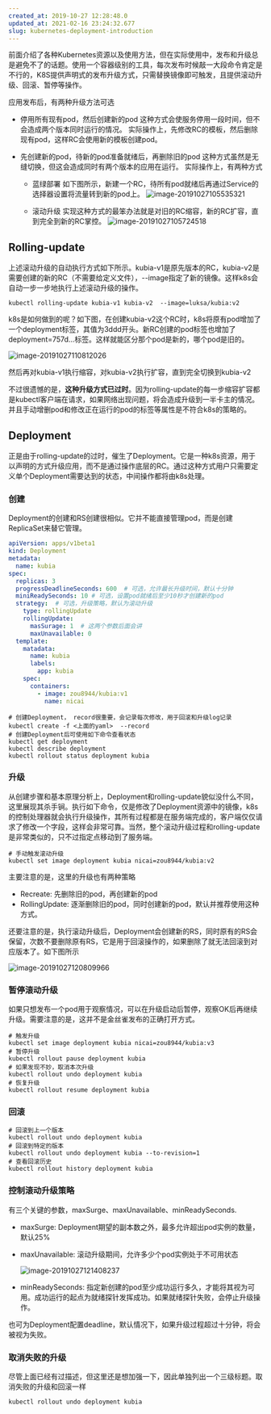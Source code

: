 ```yaml
---
created_at: 2019-10-27 12:28:48.0
updated_at: 2021-02-16 23:24:32.677
slug: kubernetes-deployment-introduction
---
```



前面介绍了各种Kubernetes资源以及使用方法，但在实际使用中，发布和升级总是避免不了的话题。使用一个容器级别的工具，每次发布时候敲一大段命令肯定是不行的，K8S提供声明式的发布升级方式，只需替换镜像即可触发，且提供滚动升级、回滚、暂停等操作。
<!-- more -->
应用发布后，有两种升级方法可选

- 停用所有现有pod，然后创建新的pod
  这种方式会使服务停用一段时间，但不会造成两个版本同时运行的情况。
  实际操作上，先修改RC的模板，然后删除现有pod，这样RC会使用新的模板创建pod。

- 先创建新的pod，待新的pod准备就绪后，再删除旧的pod
  这种方式虽然是无缝切换，但这会造成同时有两个版本的应用在运行。
  实际操作上，有两种方式

  - 蓝绿部署
    如下图所示，新建一个RC，待所有pod就绪后再通过Service的选择器设置将流量转到新的pod上。
    ![image-20191027105535321](https://gdz.oss-cn-shenzhen.aliyuncs.com/hexo/Kubernetes%20-%20Deployment/image-20191027105535321.png)

  - 滚动升级
    实现这种方式的最笨办法就是对旧的RC缩容，新的RC扩容，直到完全到新的RC掌控。
    ![image-20191027105724518](https://gdz.oss-cn-shenzhen.aliyuncs.com/hexo/Kubernetes%20-%20Deployment/image-20191027105724518.png)

## Rolling-update

上述滚动升级的自动执行方式如下所示。kubia-v1是原先版本的RC，kubia-v2是需要创建的新的RC（不需要给定义文件），--image指定了新的镜像。这样k8s会自动一步一步地执行上述滚动升级的操作。

```shell
kubectl rolling-update kubia-v1 kubia-v2  --image=luksa/kubia:v2
```

k8s是如何做到的呢？如下图，在创建kubia-v2这个RC时，k8s将原有pod增加了一个deployment标签，其值为3ddd开头。新RC创建的pod标签也增加了deployment=757d...标签。这样就能区分那个pod是新的，哪个pod是旧的。

![image-20191027110812026](https://gdz.oss-cn-shenzhen.aliyuncs.com/hexo/Kubernetes%20-%20Deployment/image-20191027110812026.png)

然后再对kubia-v1执行缩容，对kubia-v2执行扩容，直到完全切换到kubia-v2

不过很遗憾的是，**这种升级方式已过时**。因为rolling-update的每一步缩容扩容都是kubectl客户端在请求，如果网络出现问题，将会造成升级到一半卡主的情况。并且手动增删pod和修改正在运行的pod的标签等属性是不符合k8s的策略的。

## Deployment

正是由于rolling-update的过时，催生了Deployment。它是一种k8s资源，用于以声明的方式升级应用，而不是通过操作底层的RC。通过这种方式用户只需要定义单个Deployment需要达到的状态，中间操作都将由k8s处理。

### 创建

Deployment的创建和RS创建很相似。它并不能直接管理pod，而是创建ReplicaSet来替它管理。

```yaml
apiVersion: apps/v1beta1
kind: Deployment
metadata:
  name: kubia
spec:
  replicas: 3
  progressDeadlineSeconds: 600  # 可选，允许最长升级时间，默认十分钟
  miniReadySeconds: 10 # 可选，设置pod就绪后至少10秒才创建新的pod
  strategy:  # 可选，升级策略，默认为滚动升级
    type: rollingUpdate
    rollingUpdate:
      masSurage: 1  # 这两个参数后面会讲
      maxUnavailable: 0
  template:
    matadata:
      name: kubia
      labels:
        app: kubia
    spec:
      containers:
        - image: zou8944/kubia:v1
          name: nicai
```

```shell
# 创建Deployment， record很重要，会记录每次修改，用于回滚和升级log记录
kubectl create -f <上面的yaml>  --record
# 创建Deployment后可使用如下命令查看状态
kubectl get deployment
kubectl describe deployment
kubectl rollout status deployment kubia
```

### 升级

从创建步骤和基本原理分析上，Deployment和rolling-update貌似没什么不同，这里展现其杀手锏。执行如下命令，仅是修改了Deployment资源中的镜像，k8s的控制处理器就会执行升级操作，其所有过程都是在服务端完成的，客户端仅仅请求了修改一个字段，这样会非常可靠。当然，整个滚动升级过程和rolling-update是非常类似的，只不过指定点移动到了服务端。

```shell
# 手动触发滚动升级
kubectl set image deployment kubia nicai=zou8944/kubia:v2
```

主要注意的是，这里的升级也有两种策略

- Recreate: 先删除旧的pod，再创建新的pod
- RollingUpdate: 逐渐删除旧的pod，同时创建新的pod，默认并推荐使用这种方式。

还要注意的是，执行滚动升级后，Deployment会创建新的RS，同时原有的RS会保留，次数不要删除原有RS，它是用于回滚操作的，如果删除了就无法回滚到对应版本了。如下图所示

![image-20191027120809966](https://gdz.oss-cn-shenzhen.aliyuncs.com/hexo/Kubernetes%20-%20Deployment/image-20191027120809966.png)

### 暂停滚动升级

如果只想发布一个pod用于观察情况，可以在升级启动后暂停，观察OK后再继续升级。需要注意的是，这并不是金丝雀发布的正确打开方式。

```shell
# 触发升级
kubectl set image deployment kubia nicai=zou8944/kubia:v3
# 暂停升级
kubectl rollout pause deployment kubia
# 如果发现不妙，取消本次升级
kubectl rollout undo deployment kubia
# 恢复升级
kubectl rollout resume deployment kubia
```

### 回滚

```shell
# 回滚到上一个版本
kubectl rollout undo deployment kubia
# 回滚到特定的版本
kubectl rollout undo deployment kubia --to-revision=1
# 查看回滚历史
kubectl rollout history deployment kubia
```

### 控制滚动升级策略

有三个关键的参数，maxSurge、maxUnavailable、minReadySeconds.

- maxSurge: Deployment期望的副本数之外，最多允许超出pod实例的数量，默认25%

- maxUnavailable: 滚动升级期间，允许多少个pod实例处于不可用状态

  ![image-20191027121408237](https://gdz.oss-cn-shenzhen.aliyuncs.com/hexo/Kubernetes%20-%20Deployment/image-20191027121408237.png)

- minReadySeconds: 指定新创建的pod至少成功运行多久，才能将其视为可用。成功运行的起点为就绪探针发挥成功。如果就绪探针失败，会停止升级操作。

也可为Deployment配置deadline，默认情况下，如果升级过程超过十分钟，将会被视为失败。

### 取消失败的升级

尽管上面已经有过描述，但这里还是想加强一下，因此单独列出一个三级标题。取消失败的升级和回滚一样

```shell
kubectl rollout undo deployment kubia
```